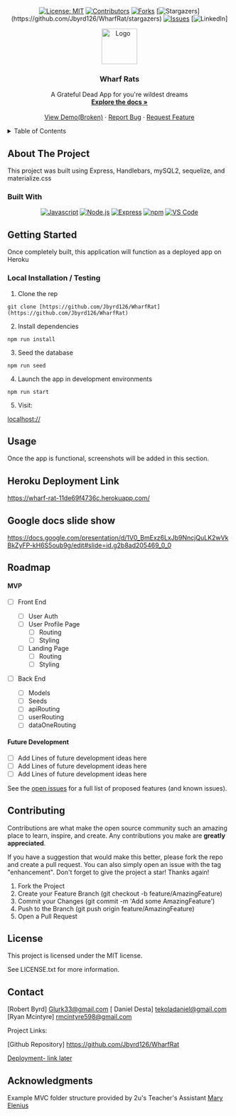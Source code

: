 

<div align="center">


[![License: MIT](https://img.shields.io/badge/License-MIT-yellow.svg)](https://opensource.org/licenses/MIT)
[![Contributors](https://img.shields.io/github/contributors/https://github.com/Jbyrd126/WharfRatstyle=plastic&logo=appveyor)](https://github.com/Jbyrd126/WharfRat/graphs/contributors)
[![Forks](https://img.shields.io/github/forks/https://github.com/Jbyrd126/WharfRatstyle=plastic&logo=appveyor)](https://github.com/Jbyrd126/WharfRat/network/members)
[![Stargazers](https://img.shields.io/github/stars/(https://github.com/Jbyrd126/WharfRat)style=plastic&logo=appveyor)](https://github.com/Jbyrd126/WharfRat/stargazers)
[![Issues](https://img.shields.io/github/issues/https://github.com/Jbyrd126/WharfRat?style=plastic&logo=appveyor)](https://github.com/Jbyrd126/WharfRat)
[![LinkedIn](https://img.shields.io/badge/-LinkedIn-black.svg?style=plastic&logo=appveyor&logo=linkedin&colorB=555)]

</div>

<!-- PROJECT LOGO -->

<div align="center">
  <a href="https://github.com/Jbyrd126/WharfRat">
    <img src="./public/images/" alt="Logo" width="80" height="80">
  </a>

  <h3 align="center">Wharf Rats</h3>

  <p align="center">
    A Grateful Dead App for you're wildest dreams   <br />
    <a href="https://github.com/Jbyrd126/WharfRat"><strong>Explore the docs »</strong></a>
    <br />
    <br />
    <!-- !!!IMPORTANT!!! add your deployment link here -->
    <a href="https://github.com/Jbyrd126/WharfRat">View Demo(Broken)</a>
    ·
    <a href="https://github.com/Jbyrd126/WharfRat">Report Bug</a>
    ·
    <a href="https://github.com/Jbyrd126/WharfRat">Request Feature</a>

  </p>
</div>

<!-- TABLE OF CONTENTS -->
<details>
  <summary>Table of Contents</summary>
  <ol>
    <li>
      <a href="#about-the-project">About The Project</a>
      <ul>
        <li><a href="#built-with">Built With</a></li>
      </ul>
    </li>
    <li>
      <a href="#getting-started">Getting Started</a>
      <ul>
        <li><a href="#installation">Installation</a></li>
      </ul>
    </li>
    <li><a href="#usage">Usage</a></li>
    <li><a href="#roadmap">Roadmap</a></li>
    <li><a href="#contributing">Contributing</a></li>
    <li><a href="#license">License</a></li>
    <li><a href="#contact">Contact</a></li>
    <li><a href="#acknowledgments">Acknowledgments</a></li>
  </ol>
</details>

<!-- ABOUT THE PROJECT -->

## About The Project

<!-- !!!IMPORTANT!!! add your screenshots or demo videos here -->
<!-- Add screenshots using the following format: -->
<!-- ![Screenshot alt description](directPathOfScreenshots) -->
<!-- Add video demos using the following format: -->
<!-- ![Video alt description](directPathOfVideos) -->

<!--  -->

This project was built using Express, Handlebars, mySQL2, sequelize, and materialize.css

### Built With

<div align="center">

<!-- TODO -->

[![Javascript](https://img.shields.io/badge/Language-JavaScript-ff0000?style=plastic&logo=JavaScript&logoWidth=10)](https://javascript.info/)
[![Node.js](https://img.shields.io/badge/Framework-Node.js-ff0000?style=plastic&logo=Node.js&logoWidth=10)](https://nodejs.org/en/)
[![Express](https://img.shields.io/badge/Framework-Express-80ff00?style=plastic&logo=Express&logoWidth=10)](https://expressjs.com/)
[![npm](https://img.shields.io/badge/Tools-npm-ff0000?style=plastic&logo=npm&logoWidth=10)](https://www.npmjs.com/)
[![VS Code](https://img.shields.io/badge/IDE-VSCode-ff0000?style=plastic&logo=VisualStudioCode&logoWidth=10)](https://code.visualstudio.com/docs)

</div>

<!-- GETTING STARTED -->

## Getting Started

Once completely built, this application will function as a deployed app on Heroku

### Local Installation / Testing

1. Clone the rep

```
git clone [https://github.com/Jbyrd126/WharfRat](https://github.com/Jbyrd126/WharfRat)
```

2. Install dependencies

```
npm run install
```

3. Seed the database

```
npm run seed
```

4. Launch the app in development environments

```
npm run start
```

5. Visit:

[localhost://]()

<!-- USAGE EXAMPLES -->

## Usage

Once the app is functional, screenshots will be added in this section.
## Heroku Deployment Link 
	
https://wharf-rat-11de69f4736c.herokuapp.com/

<!-- ROADMAP -->
## Google docs slide show
https://docs.google.com/presentation/d/1V0_BmExz6LxJb9NncjQuLK2wVkBkZyFP-kH6S5oub9g/edit#slide=id.g2b8ad205469_0_0

## Roadmap

#### MVP

<!-- This is a nested check-box that displays a nice checked or unchecked list on your Github repo to show your visitor's a quick road map! -->

- [ ] Front End

  - [ ] User Auth
  - [ ] User Profile Page
    - [ ] Routing
    - [ ] Styling
  - [ ] Landing Page
    - [ ] Routing
    - [ ] Styling

- [ ] Back End
  - [ ] Models
  - [ ] Seeds
  - [ ] apiRouting
  - [ ] userRouting
  - [ ] dataOneRouting

#### Future Development

- [ ] Add Lines of future development ideas here
- [ ] Add Lines of future development ideas here
- [ ] Add Lines of future development ideas here

See the [open issues](https://github.com/Jbyrd126/WharfRat) for a full list of proposed features (and known issues).

<!-- CONTRIBUTING -->

## Contributing

Contributions are what make the open source community such an amazing place to learn, inspire, and create. Any contributions you make are **greatly appreciated**.

If you have a suggestion that would make this better, please fork the repo and create a pull request. You can also simply open an issue with the tag "enhancement".
Don't forget to give the project a star! Thanks again!

1. Fork the Project
2. Create your Feature Branch (git checkout -b feature/AmazingFeature)
3. Commit your Changes (git commit -m 'Add some AmazingFeature')
4. Push to the Branch (git push origin feature/AmazingFeature)
5. Open a Pull Request

<!-- LICENSE -->

## License

This project is licensed under the MIT license.

See LICENSE.txt for more information.

<!-- CONTACT -->

## Contact

<!-- Add your name, portfolio link, and email if you would like here -->

[Robert Byrd]
Glurk33@gmail.com
[ Daniel Desta]
tekoladaniel@gmail.com
[Ryan Mcintyre]
rmcintyre598@gmail.com

Project Links:

[Github Repository] https://github.com/Jbyrd126/WharfRat

<!-- !!!IMPORTANT!!! add your deployment link here -->

[Deployment- link later]()

<!-- ACKNOWLEDGMENTS -->

## Acknowledgments

Example MVC folder structure provided by 2u's Teacher's Assistant [Mary Elenius](https://maryelenius.com/d20)
